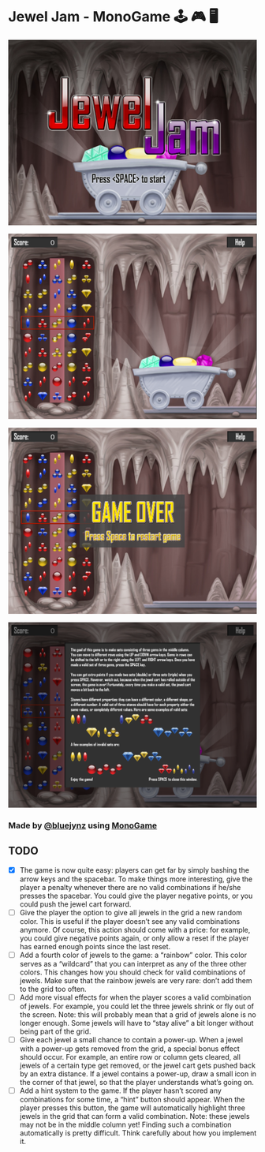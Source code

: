 # Jewel Jam - MonoGame :joystick: :video_game: :desktop_computer: 

!["screenshot1"](https://github.com/bluejynz/JewelJam-monogame/blob/main/Screenshots/gameScreenshot1.png?raw=true)

!["screenshot2"](https://github.com/bluejynz/JewelJam-monogame/blob/main/Screenshots/gameScreenshot2.png?raw=true)

!["screenshot3"](https://github.com/bluejynz/JewelJam-monogame/blob/main/Screenshots/gameScreenshot3.png?raw=true)

!["screenshot4"](https://github.com/bluejynz/JewelJam-monogame/blob/main/Screenshots/gameScreenshot4.png?raw=true)

### Made by [@bluejynz](https://www.instagram.com/bluejynz/) using [MonoGame](https://www.monogame.net)



## TODO

- [x] The game is now quite easy: players can get far by simply bashing the arrow keys and the spacebar. To make things more interesting, give the player a penalty whenever there are no valid combinations if he/she presses the spacebar. You could give the player negative points, or you could push the jewel cart forward.  
- [ ] Give the player the option to give all jewels in the grid a new random color. This is useful if the player doesn’t see any valid combinations anymore. Of course, this action should come with a price: for example, you could give negative points again, or only allow a reset if the player has earned enough points since the last reset.  
- [ ] Add a fourth color of jewels to the game: a “rainbow” color. This color serves as a “wildcard” that you can interpret as any of the three other colors. This changes how you should check for valid combinations of jewels. Make sure that the rainbow jewels are very rare: don’t add them to the grid too often.  
- [ ] Add more visual effects for when the player scores a valid combination of jewels. For example, you could let the three jewels shrink or fly out of the screen. Note: this will probably mean that a grid of jewels alone is no longer enough. Some jewels will have to “stay alive” a bit longer without being part of the grid.  
- [ ] Give each jewel a small chance to contain a power-up. When a jewel with a power-up gets removed from the grid, a special bonus effect should occur. For example, an entire row or column gets cleared, all jewels of a certain type get removed, or the jewel cart gets pushed back by an extra distance. If a jewel contains a power-up, draw a small icon in the corner of that jewel, so that the player understands what’s going on.  
- [ ] Add a hint system to the game. If the player hasn’t scored any combinations for some time, a “hint” button should appear. When the player presses this button, the game will automatically highlight three jewels in the grid that can form a valid combination. Note: these jewels may not be in the middle column yet! Finding such a combination automatically is pretty difficult. Think carefully about how you implement it.  
